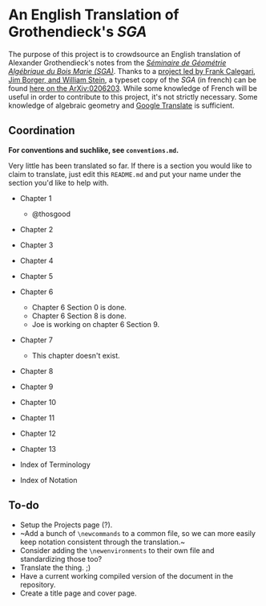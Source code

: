 # An English Translation of Grothendieck's *SGA*

The purpose of this project is to crowdsource an English translation of  Alexander Grothendieck's notes from the [*Séminaire de Géométrie Algébrique du Bois Marie (SGA)*](https://en.wikipedia.org/wiki/Séminaire_de_Géométrie_Algébrique_du_Bois_Marie).
Thanks to a [project led by Frank Calegari, Jim Borger, and William Stein](http://www.math.leidenuniv.nl/~edix/public_html_rennes/sgahtml/), a typeset copy of the *SGA* (in french) can be found [here on the ArXiv:0206203](https://arxiv.org/abs/math/0206203). While some knowledge of French will be useful in order to contribute to this project, it's not strictly necessary. Some knowledge of algebraic geometry and [Google Translate](https://translate.google.com/#fr/en/Séminaire%20de%20Géométrie%20Algébrique%20du%20Bois%20Marie) is sufficient.

## Coordination

**For conventions and suchlike, see `conventions.md`.**

Very little has been translated so far. If there is a section you would like to claim to translate, just edit this `README.md` and put your name under the section you'd like to help with. 

 - Chapter 1
    - @thosgood

 - Chapter 2

 - Chapter 3

 - Chapter 4

 - Chapter 5

 - Chapter 6
    - Chapter 6 Section 0 is done.
    - Chapter 6 Section 8 is done.
    - Joe is working on chapter 6 Section 9.

 - Chapter 7
    - This chapter doesn't exist.

 - Chapter 8

 - Chapter 9

 - Chapter 10

 - Chapter 11

 - Chapter 12

 - Chapter 13

 - Index of Terminology

 - Index of Notation


## To-do
 - Setup the Projects page (?).
 - ~Add a bunch of `\newcommands` to a common file, so we can more easily keep notation consistent through the translation.~
 - Consider adding the `\newenvironments` to their own file and standardizing those too?
 - Translate the thing. ;)
 - Have a current working compiled version of the document in the repository.
 - Create a title page and cover page.
